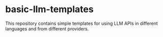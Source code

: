 # basic-llm-templates

This repository contains simple templates for using LLM APIs in different languages and from different providers.
